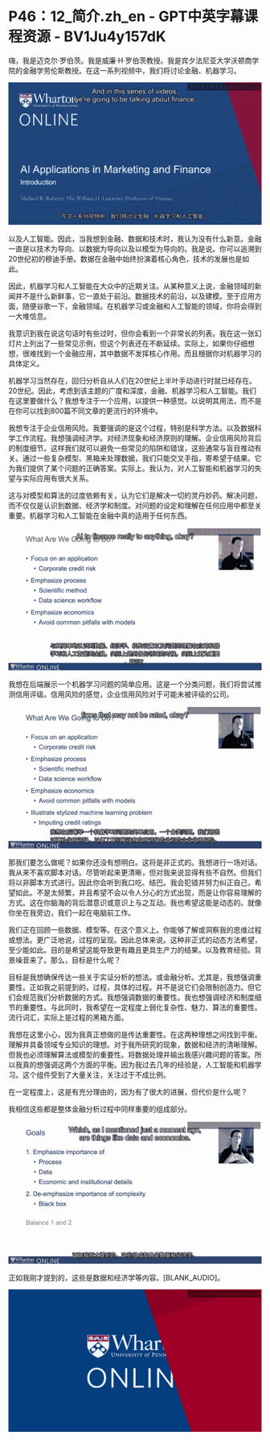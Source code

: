 # P46：12_简介.zh_en - GPT中英字幕课程资源 - BV1Ju4y157dK

嗨，我是迈克尔·罗伯茨。我是威廉·H·罗伯茨教授。我是宾夕法尼亚大学沃顿商学院的金融学劳伦斯教授。在这一系列视频中，我们将讨论金融、机器学习。

![](img/c75ccb03d9aae112be34d57c7b320033_1.png)

以及人工智能。因此，当我想到金融、数据和技术时，我认为没有什么新意。金融一直是以技术为导向、以数据为导向以及以模型为导向的。我是说。你可以追溯到20世纪初的穆迪手册。数据在金融中始终扮演着核心角色，技术的发展也是如此。

因此，机器学习和人工智能在大众中的近期关注。从某种意义上说，金融领域的新闻并不是什么新鲜事，它一直处于前沿。数据技术的前沿，以及建模。至于应用方面，随便谷歌一下，金融领域。在机器学习或金融和人工智能的领域，你将会得到一大堆信息。

我意识到我在说这句话时有些过时，但你会看到一个非常长的列表。我在这一张幻灯片上列出了一些常见示例，但这个列表还在不断延续。实际上，如果你仔细想想，很难找到一个金融应用，其中数据不发挥核心作用。而且根据你对机器学习的具体定义。

机器学习当然存在，回归分析自从人们在20世纪上半叶手动进行时就已经存在。20世纪。因此，考虑到该主题的广度和深度，金融、机器学习和人工智能。我们在这里要做什么？我想专注于一个应用，以提供一种感觉。以说明其用法，而不是在你可以找到800篇不同文章的更流行的环境中。

我想专注于企业信用风险。我要强调的是这个过程，特别是科学方法。以及数据科学工作流程。我想强调经济学。对经济现象和经济原则的理解。企业信用风险背后的制度细节。这样我们就可以避免一些常见的陷阱和错误，这些通常与盲目推动有关。通过一些复杂模型、黑箱来处理数据，我们只能交叉手指，寄希望于结果。它为我们提供了某个问题的正确答案。实际上。我认为，对人工智能和机器学习的失望与实际应用有很大关系。

这与对模型和算法的过度依赖有关，认为它们是解决一切的灵丹妙药。解决问题，而不仅仅是认识到数据、经济学和制度。对问题的设定和理解在任何应用中都至关重要。机器学习和人工智能在金融中真的适用于任何东西。

![](img/c75ccb03d9aae112be34d57c7b320033_3.png)

我想在后端展示一个机器学习问题的简单应用。这是一个分类问题，我们将尝试推测信用评级。信用风险的感觉，企业信用风险对于可能未被评级的公司。

![](img/c75ccb03d9aae112be34d57c7b320033_5.png)

那我们要怎么做呢？如果你还没有想明白。这将是非正式的。我想进行一场对话。我从来不喜欢脚本对话。尽管听起来更清晰，但对我来说显得有些不自然。但我们将以非脚本方式进行。因此你会听到我口吃、结巴。我会犯错并努力纠正自己，希望如此。不是太频繁，并且希望不会以令人分心的方式出现，而是让你容易理解的方式。这在你脑海的背后潜意识或意识上与之互动。我也希望这能是动态的。就像你坐在我旁边，我们一起在电脑前工作。

我们正在回顾一些数据、模型等。在这个意义上。你能够了解或洞察我的思维过程或想法。更广泛地说，过程的呈现。因此总体来说。这种非正式的动态方法希望，至少能如此。目的是希望这能导致更有趣且更具生产力的结果。以及教育经验。背景噪音来了。那么，目标是什么呢？

目标是我想确保传达一些关于实证分析的想法。或金融分析。尤其是，我想强调重要性。正如我之前提到的，过程，具体的过程。并不是说它们会限制创造力。但它们会规范我们分析数据的方式。我想强调数据的重要性。我也想强调经济和制度细节的重要性。与此同时，我希望在一定程度上弱化复杂性、魅力、算法的重要性。流行词汇，实际上是过程的黑箱方面。

我想在这里小心，因为我真正想做的是传达重要性。在这两种理想之间找到平衡。理解并具备领域专业知识的理想。对于我所研究的现象，数据和经济的清晰理解。但我也必须理解算法或模型的重要性。将数据处理并输出我感兴趣问题的答案。所以我真的想强调这两个方面的平衡。因为我过去几年的经验是，人工智能和机器学习。这个组件受到了大量关注，关注过于不成比例。

在一定程度上，这是有充分理由的，因为有了很大的进展，但代价是什么呢？

我相信这些都是整体金融分析过程中同样重要的组成部分。

![](img/c75ccb03d9aae112be34d57c7b320033_7.png)

正如我刚才提到的，这些是数据和经济学等内容。[BLANK_AUDIO]。

![](img/c75ccb03d9aae112be34d57c7b320033_9.png)
